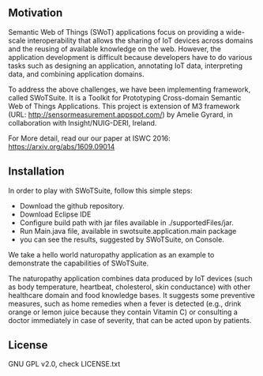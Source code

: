 ## Motivation

Semantic Web of Things (SWoT) applications focus on providing a wide-scale 
interoperability that allows the sharing of IoT devices across domains and the reusing 
of available knowledge on the web. However, the application development is difficult 
because developers have to do various tasks such as designing an application, 
annotating IoT data, interpreting data, and combining application domains. 

To address the above challenges, we have been implementing framework, called SWoTSuite. 
It is a Toolkit for Prototyping Cross-domain Semantic Web of Things
Applications. This project is extension of M3 framework (URL: http://sensormeasurement.appspot.com/) 
by Amelie Gyrard, in collaboration with Insight/NUIG-DERI, Ireland.

For More detail, read our our paper at ISWC 2016: https://arxiv.org/abs/1609.09014 

## Installation

In order to play with SWoTSuite, follow this simple steps:

- Download the github repository.
- Download Eclipse IDE 
- Configure build path with jar files available in ./supportedFiles/jar.
- Run Main.java file, available in swotsuite.application.main package
- you can see the results, suggested by SWoTSuite, on Console.  

We take a hello world naturopathy application as an example to demonstrate the 
capabilities of SWoTSuite.  

The naturopathy application combines data produced by IoT devices (such as body temperature, 
heartbeat, cholesterol, skin conductance) with other healthcare domain and food knowledge bases. 
It suggests some preventive measures, such as home remedies when a fever is detected 
(e.g., drink orange or lemon juice because they contain Vitamin C) or consulting a doctor 
immediately in case of severity, that can be acted upon by patients.


## License

GNU GPL v2.0, check LICENSE.txt